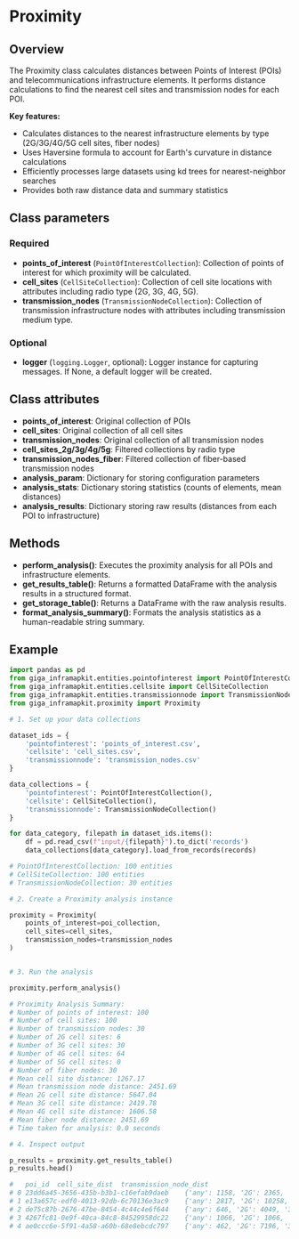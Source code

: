 # Proximity

## Overview

The Proximity class calculates distances between Points of Interest (POIs) and telecommunications infrastructure elements. It performs distance calculations to find the nearest cell sites and transmission nodes for each POI.

**Key features:**

- Calculates distances to the nearest infrastructure elements by type (2G/3G/4G/5G cell sites, fiber nodes)
- Uses Haversine formula to account for Earth's curvature in distance calculations
- Efficiently processes large datasets using kd trees for nearest-neighbor searches
- Provides both raw distance data and summary statistics

## Class parameters

### Required

- **points_of_interest** (`PointOfInterestCollection`): Collection of points of interest for which proximity will be calculated.
- **cell_sites** (`CellSiteCollection`): Collection of cell site locations with attributes including radio type (2G, 3G, 4G, 5G).
- **transmission_nodes** (`TransmissionNodeCollection`): Collection of transmission infrastructure nodes with attributes including transmission medium type.

### Optional

- **logger** (`logging.Logger`, optional):
Logger instance for capturing messages. If None, a default logger will be created.

## Class attributes

- **points_of_interest**: Original collection of POIs
- **cell_sites**: Original collection of all cell sites
- **transmission_nodes**: Original collection of all transmission nodes
- **cell_sites_2g/3g/4g/5g**: Filtered collections by radio type
- **transmission_nodes_fiber**: Filtered collection of fiber-based transmission nodes
- **analysis_param**: Dictionary for storing configuration parameters
- **analysis_stats**: Dictionary storing statistics (counts of elements, mean distances)
- **analysis_results**: Dictionary storing raw results (distances from each POI to infrastructure)

## Methods

- **perform_analysis()**: Executes the proximity analysis for all POIs and infrastructure elements.
- **get_results_table()**: Returns a formatted DataFrame with the analysis results in a structured format.
- **get_storage_table()**: Returns a DataFrame with the raw analysis results.
- **format_analysis_summary()**: Formats the analysis statistics as a human-readable string summary.

## Example

```python
import pandas as pd
from giga_inframapkit.entities.pointofinterest import PointOfInterestCollection
from giga_inframapkit.entities.cellsite import CellSiteCollection
from giga_inframapkit.entities.transmissionnode import TransmissionNodeCollection
from giga_inframapkit.proximity import Proximity

# 1. Set up your data collections

dataset_ids = {
    'pointofinterest': 'points_of_interest.csv',
    'cellsite': 'cell_sites.csv',
    'transmissionnode': 'transmission_nodes.csv'
}

data_collections = {
    'pointofinterest': PointOfInterestCollection(),
    'cellsite': CellSiteCollection(),
    'transmissionnode': TransmissionNodeCollection()
}

for data_category, filepath in dataset_ids.items():
    df = pd.read_csv(f"input/{filepath}").to_dict('records')
    data_collections[data_category].load_from_records(records)

# PointOfInterestCollection: 100 entities
# CellSiteCollection: 100 entities
# TransmissionNodeCollection: 30 entities

# 2. Create a Proximity analysis instance

proximity = Proximity(
    points_of_interest=poi_collection,
    cell_sites=cell_sites,
    transmission_nodes=transmission_nodes
)


# 3. Run the analysis

proximity.perform_analysis()

# Proximity Analysis Summary:
# Number of points of interest: 100
# Number of cell sites: 100
# Number of transmission nodes: 30
# Number of 2G cell sites: 6
# Number of 3G cell sites: 30
# Number of 4G cell sites: 64
# Number of 5G cell sites: 0
# Number of fiber nodes: 30
# Mean cell site distance: 1267.17
# Mean transmission node distance: 2451.69
# Mean 2G cell site distance: 5647.04
# Mean 3G cell site distance: 2419.78
# Mean 4G cell site distance: 1606.58
# Mean fiber node distance: 2451.69
# Time taken for analysis: 0.0 seconds

# 4. Inspect output

p_results = proximity.get_results_table()
p_results.head()

# 	poi_id	cell_site_dist	transmission_node_dist
# 0	23dd6a45-3656-435b-b3b1-c16efab9daeb	{'any': 1158, '2G': 2365, '3G': 2475, '4G': 11...	{'any': 2559, 'fiber': 2559}
# 1	e13a657c-edf0-4013-92db-6c70136e3ac9	{'any': 2817, '2G': 10258, '3G': 3967, '4G': 2...	{'any': 1808, 'fiber': 1808}
# 2	de75c87b-2676-47be-8454-4c44c4e6f644	{'any': 646, '2G': 4049, '3G': 1086, '4G': 646...	{'any': 3183, 'fiber': 3183}
# 3	4267fc81-0e9f-40ca-84c8-84529958dc22	{'any': 1066, '2G': 1066, '3G': 2863, '4G': 13...	{'any': 1678, 'fiber': 1678}
# 4	ae0ccc6e-5f91-4a58-a60b-68e8ebcdc797	{'any': 462, '2G': 7196, '3G': 2288, '4G': 462...	{'any': 1615, 'fiber': 1615}

```